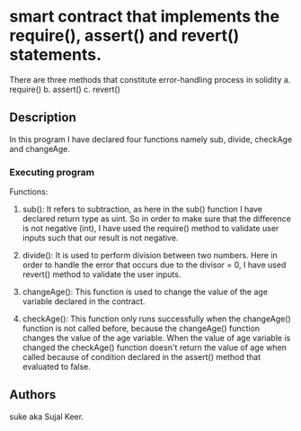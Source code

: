 # smart contract that implements the require(), assert() and revert() statements.

There are three methods that constitute error-handling process in solidity
a. require()
b. assert()
c. revert()
## Description

In this program I have declared four functions namely sub, divide, checkAge and changeAge. 

### Executing program
Functions: 
1. sub(): It refers to subtraction, as here in the sub() function I have declared return type as uint. So in order to make sure that the difference is not negative (int), I have used the require() method to validate user inputs such that our result is not negative.  

2. divide(): It is used to perform division between two numbers. Here in order to handle the error that occurs due to the divisor = 0, I have used revert() method to validate the user inputs.

3. changeAge(): This function is used to change the value of the age variable declared in the contract.
   
4. checkAge(): This function only runs successfully when the changeAge() function is not called before, because the changeAge() function changes the value of the age variable. When the value of age variable is changed the checkAge() function doesn't return the value of age when called because of condition declared in the assert() method that evaluated to false.   
## Authors

suke aka Sujal Keer.
